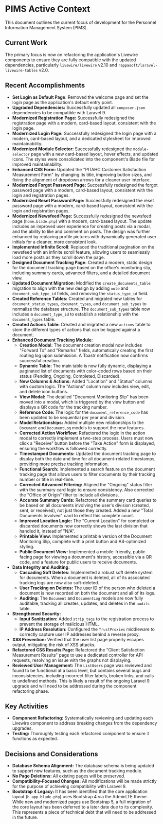 # PIMS Active Context

This document outlines the current focus of development for the Personnel Information Management System (PIMS).

## Current Work

The primary focus is now on refactoring the application's Livewire components to ensure they are fully compatible with the updated dependencies, particularly `livewire/livewire` v2.10 and `rappasoft/laravel-livewire-tables` v2.0.

## Recent Accomplishments

*   **Set Login as Default Page:** Removed the welcome page and set the login page as the application's default entry point.
*   **Upgraded Dependencies:** Successfully updated all `composer.json` dependencies to be compatible with Laravel 9.
*   **Modernized Registration Page:** Successfully redesigned the registration page with a modern, card-based layout, consistent with the login page.
*   **Modernized Login Page:** Successfully redesigned the login page with a modern, card-based layout, and a dedicated stylesheet for improved maintainability.
*   **Modernized Module Selector:** Successfully redesigned the `module-selector` page with a new card-based layout, hover effects, and updated icons. The styles were consolidated into the component's Blade file for improved maintainability.
*   **Enhanced CSS Form:** Updated the "PITAHC Customer Satisfaction Measurement Form" by changing its title, improving button sizes, and fixing the alignment of dropdown arrows for a cleaner user interface.
*   **Modernized Forgot Password Page:** Successfully redesigned the forgot password page with a modern, card-based layout, consistent with the login and registration pages.
*   **Modernized Reset Password Page:** Successfully redesigned the reset password page with a modern, card-based layout, consistent with the login and registration pages.
*   **Modernized Newsfeed Page:** Successfully redesigned the newsfeed page (`home.blade.php`) with a modern, card-based layout. The update includes an improved user experience for creating posts via a modal, and the ability to like and comment on posts. The design was further enhanced by replacing profile pictures with dynamically generated user initials for a cleaner, more consistent look.
*   **Implemented Infinite Scroll:** Replaced the traditional pagination on the newsfeed with an infinite scroll feature, allowing users to seamlessly load more posts as they scroll down the page.
*   **Designed Document Tracking Page:** Created a modern, static design for the document tracking page based on the office's monitoring slip, including summary cards, advanced filters, and a detailed document view.
*   **Updated Document Migration:** Modified the `create_documents_table` migration to align with the new design by adding `note` and `document_sub_type_id` fields, and removing the `status_type_id` field.
*   **Created Reference Tables:** Created and migrated new tables for `document_status_types`, `document_types`, and `document_sub_types` to normalize the database structure. The `document_sub_types` table now includes a `document_type_id` to establish a relationship with the `document_types` table.
*   **Created Actions Table:** Created and migrated a new `actions` table to store the different types of actions that can be logged against a document.
*   **Enhanced Document Tracking Module:**
    *   **Creation Modal:** The document creation modal now includes "Forward To" and "Remarks" fields, automatically creating the first routing log upon submission. A Toastr notification now confirms successful creation.
    *   **Dynamic Table:** The main table is now fully dynamic, displaying a paginated list of documents with color-coded rows based on their status (Pending, Ongoing, Completed, Discarded).
    *   **New Columns & Actions:** Added "Location" and "Status" columns with custom logic. The "Actions" column now includes view, edit, and delete icon buttons.
    *   **View Modal:** The detailed "Document Monitoring Slip" has been moved into a modal, which is triggered by the view button and displays a QR code for the tracking number.
    *   **Reference Code:** The logic for the `document_reference_code` has been updated to be sequential per year and division.
    *   **Model Relationships:** Added multiple new relationships to the `Document` and `DocumentLog` models to support the new features.
    *   **Corrected Action Workflow:** Refactored the logic in the action modal to correctly implement a two-step process. Users must now click a "Receive" button before the "Take Action" form is displayed, ensuring the workflow is followed correctly.
    *   **Timestamped Documents:** Updated the document tracking page to display both the date and time for all document-related timestamps, providing more precise tracking information.
    *   **Functional Search:** Implemented a search feature on the document tracking page that allows users to filter documents by their tracking number or title in real-time.
    *   **Corrected Advanced Filtering:** Aligned the "Ongoing" status filter with the summary card logic to ensure consistency. Also corrected the "Office of Origin" filter to include all divisions.
    *   **Accurate Summary Cards:** Refactored the summary card queries to be based on all documents involving the user's division (created, sent, or received), not just those they created. Added a new "Total Documents Involved" card to reflect this complete count.
    *   **Improved Location Logic:** The "Current Location" for completed or discarded documents now correctly shows the last division that handled it, instead of "N/A".
    *   **Printable View:** Implemented a printable version of the Document Monitoring Slip, complete with a print button and A4-optimized styling.
    *   **Public Document View:** Implemented a mobile-friendly, public-facing page for viewing a document's history, accessible via a QR code, and a feature for public users to receive documents.
*   **Data Integrity and Auditing:**
    *   **Cascading Soft Deletes:** Implemented a robust soft delete system for documents. When a document is deleted, all of its associated tracking logs are now also soft-deleted.
    *   **User Tracking on Deletes:** The user ID of the person who deleted a document is now recorded on both the document and all of its logs.
    *   **Auditing:** The `Document` and `DocumentLog` models are now fully auditable, tracking all creates, updates, and deletes in the `audits` table.
*   **Strengthened Security:**
    *   **Input Sanitization:** Added `strip_tags` to the registration process to prevent the storage of malicious HTML.
    *   **IP Address Resolution:** Configured the `TrustProxies` middleware to correctly capture user IP addresses behind a reverse proxy.
*   **XSS Prevention:** Verified that the user list page properly escapes output, mitigating the risk of XSS attacks.
*   **Refactored CSS Results Page:** Refactored the "Client Satisfaction Measurement Results" page to use a dedicated controller for API requests, resolving an issue with the graphs not displaying.
*   **Reviewed User Management:** The `ListUsers` page was reviewed and found to be functional at a basic level, but contains several bugs and inconsistencies, including incorrect filter labels, broken links, and calls to undefined methods. This is likely a result of the ongoing Laravel 9 upgrade and will need to be addressed during the component refactoring phase.

## Key Activities

*   **Component Refactoring:** Systematically reviewing and updating each Livewire component to address breaking changes from the dependency upgrades.
*   **Testing:** Thoroughly testing each refactored component to ensure it functions as expected.

## Decisions and Considerations

*   **Database Schema Alignment:** The database schema is being updated to support new features, such as the document tracking module.
*   **No Page Deletions:** All existing pages will be preserved.
*   **Compatibility-Focused Changes:** All modifications will be made strictly for the purpose of achieving compatibility with Laravel 9.
*   **Bootstrap 4 Legacy:** It has been identified that the core application layout (`b_app.blade.php`) uses Bootstrap 4 via the AdminLTE theme. While new and modernized pages use Bootstrap 5, a full migration of the core layout has been deferred to a later date due to its complexity. This represents a piece of technical debt that will need to be addressed in the future.
